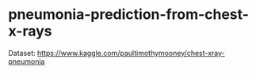 # pneumonia-prediction-from-chest-x-rays

Dataset: https://www.kaggle.com/paultimothymooney/chest-xray-pneumonia
